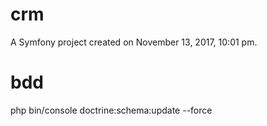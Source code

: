 crm
===

A Symfony project created on November 13, 2017, 10:01 pm.

bdd
===
php bin/console doctrine:schema:update --force